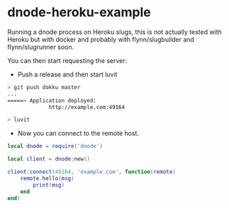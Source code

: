 dnode-heroku-example
====================

Running a dnode process on Heroku slugs, this is not actually tested with Heroku but with docker and probably with flynn/slugbuilder and flynn/slugrunner soon.

You can then start requesting the server:

- Push a release and then start luvit

```sh
> git push dokku master
...
=====> Application deployed:
			 http://example.com:49164

> luvit
```

- Now you can connect to the remote host.

```lua
local dnode = require('dnode')

local client = dnode:new()

client:connect(49164, 'example.com', function(remote)
	remote.hello(msg)
		print(msg)
	end
end)
```
